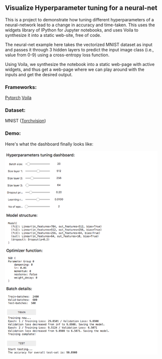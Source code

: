## Visualize Hyperparameter tuning for a neural-net

This is a project to demonstrate how tuning different hyperparameters of a neural-network lead to a change in accuracy and time-taken. This uses the widgets library of IPython for Jupyter notebooks, and uses Voila to synthesize it into a static web-site, free of code.

The neural-net example here takes the vectorized MNIST dataset as input and passes it through 3 hidden layers to predict the input image class (i.e., value from 0-9) using a cross-entropy loss function.

Using Voíla, we synthesize the notebook into a static web-page with active widgets, and thus get a web-page where we can play around with the inputs and get the desired output.

### Frameworks:
[Pytorch](https://github.com/pytorch/pytorch)
[Voila](https://github.com/QuantStack/voila)

### Dataset:
MNIST ([Torchvision](https://pytorch.org/docs/stable/_modules/torchvision/datasets/mnist.html))

### Demo:
Here's what the dashboard finally looks like:  
  
![alt text](https://github.com/goelakash/Hyperparameter-Tuning-With-Voila/blob/master/images/dashboard.png)